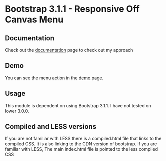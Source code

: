 Bootstrap 3.1.1 - Responsive Off Canvas Menu
=============================

## Documentation

Check out the [documentation](http://webedge.github.io/Bootstrap-3.1.1-OffCanvasMenu/) page to check out my approach

## Demo

You can see the menu action in the [demo page](http://webedge.github.io/Bootstrap-3.1.1-OffCanvasMenu/demo).

## Usage

This module is dependent on using Bootstrap 3.1.1. I have not tested on lower 3.0.0. 

## Compiled and LESS versions

If you are not familiar with LESS there is a compiled.html file that links to the compiled CSS. It is also linking to the CDN version of bootstrap. If you are familiar with LESS, The main index.html file is pointed to the less compiled CSS


